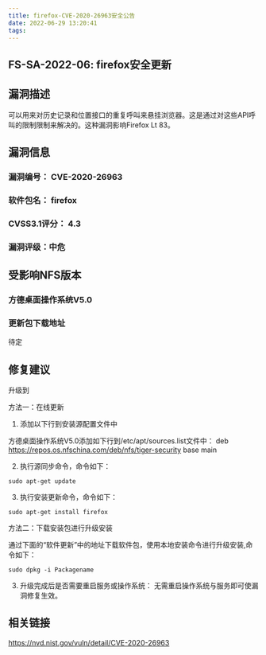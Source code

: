 ```yaml
---
title: firefox-CVE-2020-26963安全公告
date: 2022-06-29 13:20:41
tags:
---
```

## FS-SA-2022-06: firefox安全更新

## 漏洞描述

可以用来对历史记录和位置接口的重复呼叫来悬挂浏览器。这是通过对这些API呼叫的限制限制来解决的。这种漏洞影响Firefox Lt 83。

## 漏洞信息

###    漏洞编号： CVE-2020-26963

###    软件包名： firefox

###    CVSS3.1评分： 4.3

###    漏洞评级：中危

## 受影响NFS版本

###    方德桌面操作系统V5.0

### 更新包下载地址

待定

## 修复建议

升级到 

方法一：在线更新

1. 添加以下行到安装源配置文件中

方德桌面操作系统V5.0添加如下行到/etc/apt/sources.list文件中：
deb https://repos.os.nfschina.com/deb/nfs/tiger-security base main

2. 执行源同步命令，命令如下：

```
sudo apt-get update
```

3. 执行安装更新命令，命令如下：

```
sudo apt-get install firefox
```

方法二：下载安装包进行升级安装

通过下面的“软件更新”中的地址下载软件包，使用本地安装命令进行升级安装,命令如下：

```
sudo dpkg -i Packagename
```

3. 升级完成后是否需要重启服务或操作系统：
   无需重启操作系统与服务即可使漏洞修复生效。

## 相关链接

https://nvd.nist.gov/vuln/detail/CVE-2020-26963
